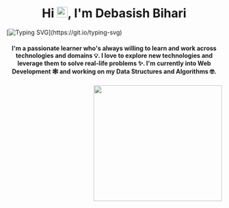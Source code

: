 <h1 align="center">Hi <img src="https://raw.githubusercontent.com/MartinHeinz/MartinHeinz/master/wave.gif" height="25px width="30px">, I'm Debasish Bihari</h1>

  [![Typing SVG](https://readme-typing-svg.herokuapp.com/?lines=Full+Stack+Developer;Software+Engineer;)](https://git.io/typing-svg)
<h4 align="center">I'm a passionate learner who's always willing to learn and work across technologies and domains 💡. I love to explore new technologies and leverage them to solve real-life problems ✨. I'm currently into Web Development 🕸️ and working on my Data Structures and Algorithms 🤓.</h4>
  

  
 <img align='right' src="https://media2.giphy.com/media/qgQUggAC3Pfv687qPC/giphy.gif?cid=ecf05e47cq8zq18nxebpo5t2r1dgnmyddibdq953rd74v2xb&rid=giphy.gif&ct=g" height="270" width="300" alt="" >
  
